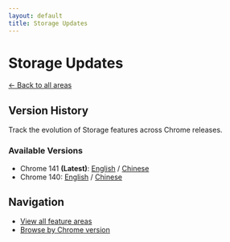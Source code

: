```yaml
---
layout: default
title: Storage Updates
---
```


# Storage Updates

[← Back to all areas](../index.html)

## Version History

Track the evolution of Storage features across Chrome releases.

### Available Versions

- Chrome 141 **(Latest)**: [English](./chrome-141-en.html) / [Chinese](./chrome-141-zh.html)
- Chrome 140: [English](./chrome-140-en.html) / [Chinese](./chrome-140-zh.html)

## Navigation

- [View all feature areas](../index.html)
- [Browse by Chrome version](../../versions/index.html)
